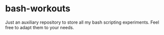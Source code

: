 bash-workouts
=============

Just an auxiliary repository to store all my bash scripting experiments. Feel free to adapt them to your needs.

